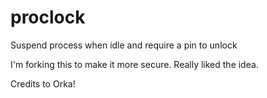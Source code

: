 # proclock
Suspend process when idle and require a pin to unlock

I'm forking this to make it more secure.
Really liked the idea.

Credits to Orka!
